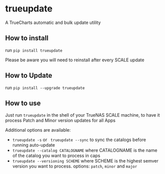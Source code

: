 # trueupdate
A TrueCharts automatic and bulk update utility

## How to install

run `pip install trueupdate`

Please be aware you will need to reinstall after every SCALE update

## How to Update

run `pip install --upgrade trueupdate`

## How to use

Just run `trueupdate` in the shell of your TrueNAS SCALE machine, to have it process Patch and Minor version updates for all Apps

Additional options are available:

- `trueupdate -s` or ` trueupdate --sync` to sync the catalogs before running auto-update
- `trueupdate --catalog CATALOGNAME` where CATALOGNAME is the name of the catalog you want to process in caps
- `trueupdate --versioning SCHEME` where SCHEME is the highest semver version you want to process. options: `patch`, `minor` and `major`